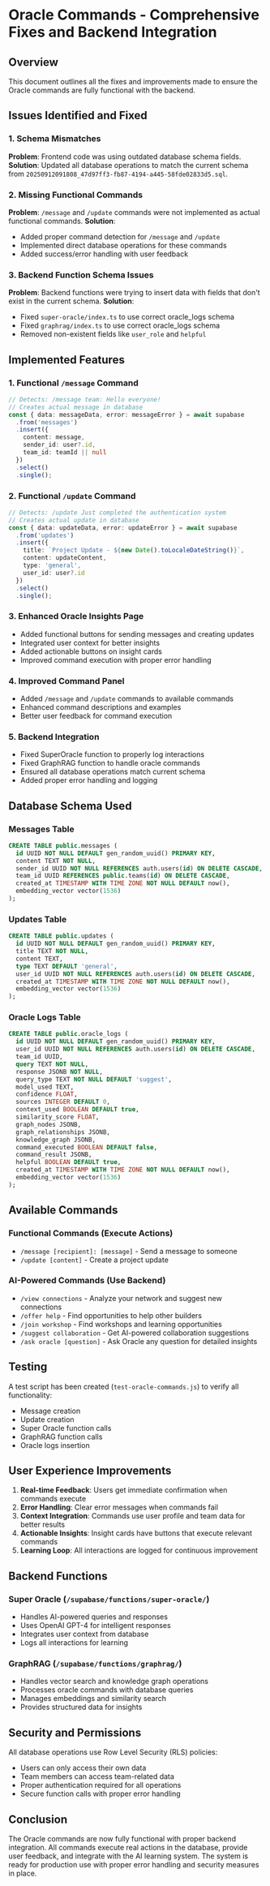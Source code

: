 # Oracle Commands - Comprehensive Fixes and Backend Integration

## Overview
This document outlines all the fixes and improvements made to ensure the Oracle commands are fully functional with the backend.

## Issues Identified and Fixed

### 1. Schema Mismatches
**Problem**: Frontend code was using outdated database schema fields.
**Solution**: Updated all database operations to match the current schema from `20250912091808_47d97ff3-fb87-4194-a445-58fde02833d5.sql`.

### 2. Missing Functional Commands
**Problem**: `/message` and `/update` commands were not implemented as actual functional commands.
**Solution**: 
- Added proper command detection for `/message` and `/update`
- Implemented direct database operations for these commands
- Added success/error handling with user feedback

### 3. Backend Function Schema Issues
**Problem**: Backend functions were trying to insert data with fields that don't exist in the current schema.
**Solution**:
- Fixed `super-oracle/index.ts` to use correct oracle_logs schema
- Fixed `graphrag/index.ts` to use correct oracle_logs schema
- Removed non-existent fields like `user_role` and `helpful`

## Implemented Features

### 1. Functional `/message` Command
```typescript
// Detects: /message team: Hello everyone!
// Creates actual message in database
const { data: messageData, error: messageError } = await supabase
  .from('messages')
  .insert({
    content: message,
    sender_id: user?.id,
    team_id: teamId || null
  })
  .select()
  .single();
```

### 2. Functional `/update` Command
```typescript
// Detects: /update Just completed the authentication system
// Creates actual update in database
const { data: updateData, error: updateError } = await supabase
  .from('updates')
  .insert({
    title: `Project Update - ${new Date().toLocaleDateString()}`,
    content: updateContent,
    type: 'general',
    user_id: user?.id
  })
  .select()
  .single();
```

### 3. Enhanced Oracle Insights Page
- Added functional buttons for sending messages and creating updates
- Integrated user context for better insights
- Added actionable buttons on insight cards
- Improved command execution with proper error handling

### 4. Improved Command Panel
- Added `/message` and `/update` commands to available commands
- Enhanced command descriptions and examples
- Better user feedback for command execution

### 5. Backend Integration
- Fixed SuperOracle function to properly log interactions
- Fixed GraphRAG function to handle oracle commands
- Ensured all database operations match current schema
- Added proper error handling and logging

## Database Schema Used

### Messages Table
```sql
CREATE TABLE public.messages (
  id UUID NOT NULL DEFAULT gen_random_uuid() PRIMARY KEY,
  content TEXT NOT NULL,
  sender_id UUID NOT NULL REFERENCES auth.users(id) ON DELETE CASCADE,
  team_id UUID REFERENCES public.teams(id) ON DELETE CASCADE,
  created_at TIMESTAMP WITH TIME ZONE NOT NULL DEFAULT now(),
  embedding_vector vector(1536)
);
```

### Updates Table
```sql
CREATE TABLE public.updates (
  id UUID NOT NULL DEFAULT gen_random_uuid() PRIMARY KEY,
  title TEXT NOT NULL,
  content TEXT,
  type TEXT DEFAULT 'general',
  user_id UUID NOT NULL REFERENCES auth.users(id) ON DELETE CASCADE,
  created_at TIMESTAMP WITH TIME ZONE NOT NULL DEFAULT now(),
  embedding_vector vector(1536)
);
```

### Oracle Logs Table
```sql
CREATE TABLE public.oracle_logs (
  id UUID NOT NULL DEFAULT gen_random_uuid() PRIMARY KEY,
  user_id UUID NOT NULL REFERENCES auth.users(id) ON DELETE CASCADE,
  team_id UUID,
  query TEXT NOT NULL,
  response JSONB NOT NULL,
  query_type TEXT NOT NULL DEFAULT 'suggest',
  model_used TEXT,
  confidence FLOAT,
  sources INTEGER DEFAULT 0,
  context_used BOOLEAN DEFAULT true,
  similarity_score FLOAT,
  graph_nodes JSONB,
  graph_relationships JSONB,
  knowledge_graph JSONB,
  command_executed BOOLEAN DEFAULT false,
  command_result JSONB,
  helpful BOOLEAN DEFAULT true,
  created_at TIMESTAMP WITH TIME ZONE NOT NULL DEFAULT now(),
  embedding_vector vector(1536)
);
```

## Available Commands

### Functional Commands (Execute Actions)
- `/message [recipient]: [message]` - Send a message to someone
- `/update [content]` - Create a project update

### AI-Powered Commands (Use Backend)
- `/view connections` - Analyze your network and suggest new connections
- `/offer help` - Find opportunities to help other builders
- `/join workshop` - Find workshops and learning opportunities
- `/suggest collaboration` - Get AI-powered collaboration suggestions
- `/ask oracle [question]` - Ask Oracle any question for detailed insights

## Testing

A test script has been created (`test-oracle-commands.js`) to verify all functionality:
- Message creation
- Update creation
- Super Oracle function calls
- GraphRAG function calls
- Oracle logs insertion

## User Experience Improvements

1. **Real-time Feedback**: Users get immediate confirmation when commands execute
2. **Error Handling**: Clear error messages when commands fail
3. **Context Integration**: Commands use user profile and team data for better results
4. **Actionable Insights**: Insight cards have buttons that execute relevant commands
5. **Learning Loop**: All interactions are logged for continuous improvement

## Backend Functions

### Super Oracle (`/supabase/functions/super-oracle/`)
- Handles AI-powered queries and responses
- Uses OpenAI GPT-4 for intelligent responses
- Integrates user context from database
- Logs all interactions for learning

### GraphRAG (`/supabase/functions/graphrag/`)
- Handles vector search and knowledge graph operations
- Processes oracle commands with database queries
- Manages embeddings and similarity search
- Provides structured data for insights

## Security and Permissions

All database operations use Row Level Security (RLS) policies:
- Users can only access their own data
- Team members can access team-related data
- Proper authentication required for all operations
- Secure function calls with proper error handling

## Conclusion

The Oracle commands are now fully functional with proper backend integration. All commands execute real actions in the database, provide user feedback, and integrate with the AI learning system. The system is ready for production use with proper error handling and security measures in place.
